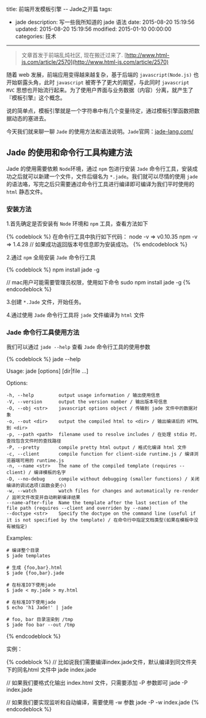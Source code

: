 title: 前端开发模板引擎 -- Jade之开篇
tags:
  - jade
description: 写一些我所知道的 jade 语法
date: 2015-08-20 15:19:56
updated: 2015-08-20 15:19:56
modified: 2015-01-10 00:00:00
categories: 技术
---

> 文章首发于前端乱炖社区, 现在搬迁过来了. [http://www.html-js.com/article/2570](http://www.html-js.com/article/2570)

随着 web 发展，前端应用变得越来越复杂，基于后端的 `javascript(Node.js)` 也开始崭露头角，此时  `javascript` 被寄予了更大的期望，与此同时 `javascript MVC` 思想也开始流行起来。为了使用户界面与业务数据（内容）分离，就产生了『模板引擎』这个概念。

说的简单点，模板引擎就是一个字符串中有几个变量待定，通过模板引擎函数把数据动态的塞进去。

今天我们就来聊一聊 `Jade` 的使用方法和语法说明。`Jade`官网：[jade-lang.com/](http://jade-lang.com/)

<!--more-->

## Jade 的使用和命令行工具构建方法

Jade 的使用需要依赖 `Node`环境，通过 `npm` 包进行安装 `Jade` 命令行工具，安装成功之后就可以新建一个文件，文件后缀名为 `*.jade`。我们就可以尽情的使用 `jade` 的语法咯，写完之后只需要通过命令行工具进行编译即可编译为我们平时使用的 `html` 静态文件。

### 安装方法

1.首先确定是否安装有 `Node` 环境和 `npm` 工具，查看方法如下

{% codeblock %}
在命令行工具中执行如下代码：
node -v
=> v0.10.35
npm -v
=> 1.4.28
// 如果成功返回版本号信息即为安装成功。
{% endcodeblock %}

2.通过 `npm` 全局安装 `Jade` 命令行工具

{% codeblock %}
npm install jade -g

// mac用户可能需要管理员权限，使用如下命令
sudo npm install jade -g
{% endcodeblock %}

3.创建 `*.Jade` 文件，开始任务。

4.通过使用 `Jade` 命令行工具将 `jade` 文件编译为 `html` 文件

### Jade 命令行工具使用方法

我们可以通过 `jade --help` 查看 `Jade` 命令行工具的使用参数

{% codeblock %}
jade --help

Usage: jade [options] [dir|file ...]

  Options:

    -h, --help         output usage information / 输出使用信息
    -V, --version      output the version number / 输出版本号信息
    -O, --obj <str>    javascript options object / 传输到 jade 文件中的数据对象
    -o, --out <dir>    output the compiled html to <dir> / 输出编译后的 HTML 到 <dir>
    -p, --path <path>  filename used to resolve includes / 在处理 stdio 时，查找包含文件时的查找路径
    -P, --pretty       compile pretty html output / 格式化编译 html 文件
    -c, --client       compile function for client-side runtime.js / 编译浏览器端可用的 runtime.js
    -n, --name <str>   The name of the compiled template (requires --client) / 编译模板的名字
    -D, --no-debug     compile without debugging (smaller functions) / 关闭编译的调试选项(函数会更小)
    -w, --watch        watch files for changes and automatically re-render / 监听文件改变并自动刷新编译结果
    --name-after-file  Name the template after the last section of the file path (requires --client and overriden by --name)
    --doctype <str>    Specify the doctype on the command line (useful if it is not specified by the template) / 在命令行中指定文档类型(如果在模板中没有被指定)

  Examples:

    # 编译整个目录
    $ jade templates

    # 生成 {foo,bar}.html
    $ jade {foo,bar}.jade

    # 在标准IO下使用jade
    $ jade < my.jade > my.html

    # 在标准IO下使用jade
    $ echo 'h1 Jade!' | jade

    # foo, bar 目录渲染到 /tmp
    $ jade foo bar --out /tmp
{% endcodeblock %}

实例：

{% codeblock %}
// 比如说我们需要编译index.jade文件，默认编译到同文件夹下的同名html 文件中
jade index.jade

// 如果我们要格式化输出 index.html 文件，只需要添加 -P 参数即可
jade -P index.jade

// 如果我们要实现监听和自动编译，需要使用 -w 参数
jade -P -w index.jade
{% endcodeblock %}

